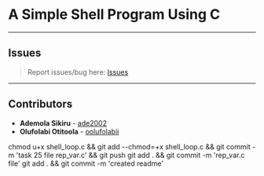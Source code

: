 # A Simple Shell Program Using C

---

## Issues

> Report issues/bug here: [Issues](https://github.com/oolufolabii/simple_shell/issues)

---

## Contributors

+ **Ademola Sikiru** - [ade2002](https://github.com/Ade2002/)
+ **Olufolabi Otitoola** - [oolufolabii](github.com/oolufolabii/)


chmod u+x shell_loop.c && git add --chmod=+x shell_loop.c && git commit -m 'task 25 file rep_var.c' && git push
git add .  && git commit -m 'rep_var.c file'
git add . && git commit -m 'created readme'

